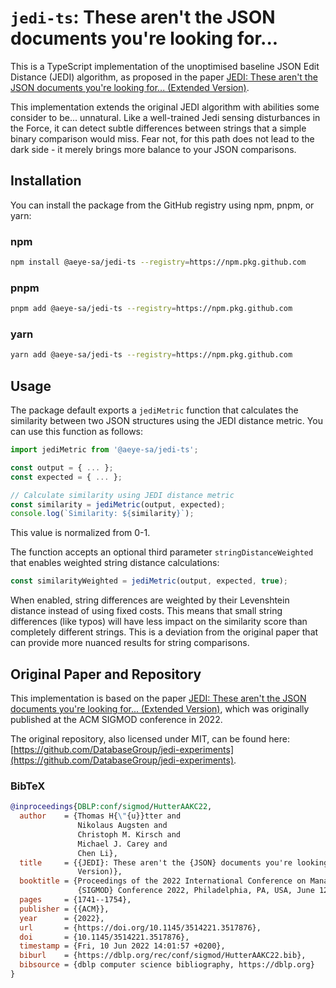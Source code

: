 # `jedi-ts`: These aren't the JSON documents you're looking for...

This is a TypeScript implementation of the unoptimised baseline JSON Edit Distance (JEDI) algorithm, as proposed in the paper [JEDI: These aren't the JSON documents you're looking for... (Extended Version)](https://arxiv.org/pdf/2201.08099).

This implementation extends the original JEDI algorithm with abilities some consider to be... unnatural. Like a well-trained Jedi sensing disturbances in the Force, it can detect subtle differences between strings that a simple binary comparison would miss. Fear not, for this path does not lead to the dark side - it merely brings more balance to your JSON comparisons.

## Installation

You can install the package from the GitHub registry using npm, pnpm, or yarn:

### npm
```sh
npm install @aeye-sa/jedi-ts --registry=https://npm.pkg.github.com
```

### pnpm
```sh
pnpm add @aeye-sa/jedi-ts --registry=https://npm.pkg.github.com
```

### yarn
```sh
yarn add @aeye-sa/jedi-ts --registry=https://npm.pkg.github.com
```

## Usage

The package default exports a `jediMetric` function that calculates the similarity between two JSON structures using the JEDI distance metric. You can use this function as follows:

```javascript
import jediMetric from '@aeye-sa/jedi-ts';

const output = { ... };
const expected = { ... };

// Calculate similarity using JEDI distance metric
const similarity = jediMetric(output, expected);
console.log(`Similarity: ${similarity}`);
```

This value is normalized from 0-1.

The function accepts an optional third parameter `stringDistanceWeighted` that enables weighted string distance calculations:

```javascript
const similarityWeighted = jediMetric(output, expected, true);
```

When enabled, string differences are weighted by their Levenshtein distance instead of using fixed costs. This means that small string differences (like typos) will have less impact on the similarity score than completely different strings. This is a deviation from the original paper that can provide more nuanced results for string comparisons.

## Original Paper and Repository

This implementation is based on the paper [JEDI: These aren't the JSON documents you're looking for... (Extended Version)](https://github.com/DatabaseGroup/jedi-experiments), which was originally published at the ACM SIGMOD conference in 2022.

The original repository, also licensed under MIT, can be found here: [https://github.com/DatabaseGroup/jedi-experiments](https://github.com/DatabaseGroup/jedi-experiments).

### BibTeX

```bibtex
@inproceedings{DBLP:conf/sigmod/HutterAAKC22,
  author    = {Thomas H{\"{u}}tter and
               Nikolaus Augsten and
               Christoph M. Kirsch and
               Michael J. Carey and
               Chen Li},
  title     = {{JEDI}: These aren't the {JSON} documents you're looking for... (Extended
               Version)},
  booktitle = {Proceedings of the 2022 International Conference on Management of Data,
               {SIGMOD} Conference 2022, Philadelphia, PA, USA, June 12-17, 2022},
  pages     = {1741--1754},
  publisher = {{ACM}},
  year      = {2022},
  url       = {https://doi.org/10.1145/3514221.3517876},
  doi       = {10.1145/3514221.3517876},
  timestamp = {Fri, 10 Jun 2022 14:01:57 +0200},
  biburl    = {https://dblp.org/rec/conf/sigmod/HutterAAKC22.bib},
  bibsource = {dblp computer science bibliography, https://dblp.org}
}
```
